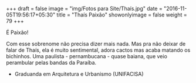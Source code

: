 +++
draft = false
image = "img/Fotos para Site/Thaís.jpg"
date = "2016-11-05T19:56:17+05:30"
title = "Thaís Paixão"
showonlyimage = false
weight = 79
+++

É Paixão!
<!--more-->

Com esse sobrenome não precisa dizer mais nada.
Mas pra não deixar de falar de Thaís, ela é muito sentimental, adora cactos mas acaba matando os bichinhos. Uma paulista - pernambucana - quase baiana, que veio perambular pelas bandas da Paraíba.

* Graduanda em Arquitetura e Urbanismo (UNIFACISA)
